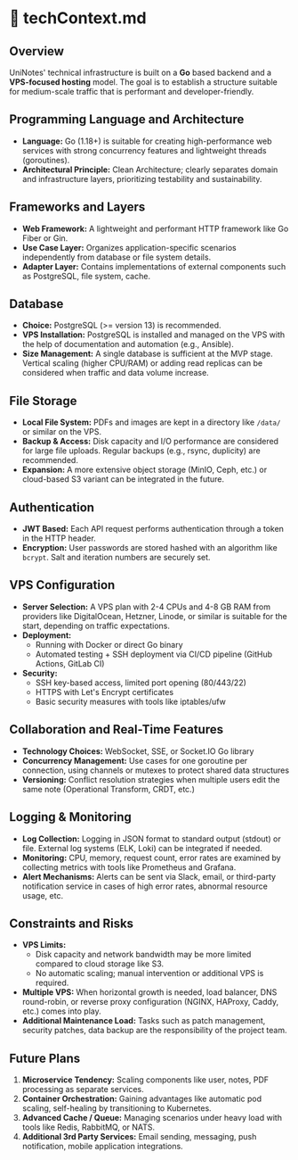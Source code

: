 # 📌 techContext.md

## Overview
UniNotes' technical infrastructure is built on a **Go** based backend and a **VPS-focused hosting** model. The goal is to establish a structure suitable for medium-scale traffic that is performant and developer-friendly.

## Programming Language and Architecture
- **Language:** Go (1.18+) is suitable for creating high-performance web services with strong concurrency features and lightweight threads (goroutines).  
- **Architectural Principle:** Clean Architecture; clearly separates domain and infrastructure layers, prioritizing testability and sustainability.  

## Frameworks and Layers
- **Web Framework:** A lightweight and performant HTTP framework like Go Fiber or Gin.  
- **Use Case Layer:** Organizes application-specific scenarios independently from database or file system details.  
- **Adapter Layer:** Contains implementations of external components such as PostgreSQL, file system, cache.  

## Database
- **Choice:** PostgreSQL (>= version 13) is recommended.  
- **VPS Installation:** PostgreSQL is installed and managed on the VPS with the help of documentation and automation (e.g., Ansible).  
- **Size Management:** A single database is sufficient at the MVP stage. Vertical scaling (higher CPU/RAM) or adding read replicas can be considered when traffic and data volume increase.

## File Storage
- **Local File System:** PDFs and images are kept in a directory like `/data/` or similar on the VPS.  
- **Backup & Access:** Disk capacity and I/O performance are considered for large file uploads. Regular backups (e.g., rsync, duplicity) are recommended.  
- **Expansion:** A more extensive object storage (MinIO, Ceph, etc.) or cloud-based S3 variant can be integrated in the future.

## Authentication
- **JWT Based:** Each API request performs authentication through a token in the HTTP header.  
- **Encryption:** User passwords are stored hashed with an algorithm like `bcrypt`. Salt and iteration numbers are securely set.

## VPS Configuration
- **Server Selection:** A VPS plan with 2-4 CPUs and 4-8 GB RAM from providers like DigitalOcean, Hetzner, Linode, or similar is suitable for the start, depending on traffic expectations.  
- **Deployment:**  
  - Running with Docker or direct Go binary  
  - Automated testing + SSH deployment via CI/CD pipeline (GitHub Actions, GitLab CI)  
- **Security:**  
  - SSH key-based access, limited port opening (80/443/22)  
  - HTTPS with Let's Encrypt certificates  
  - Basic security measures with tools like iptables/ufw  

## Collaboration and Real-Time Features
- **Technology Choices:** WebSocket, SSE, or Socket.IO Go library  
- **Concurrency Management:** Use cases for one goroutine per connection, using channels or mutexes to protect shared data structures  
- **Versioning:** Conflict resolution strategies when multiple users edit the same note (Operational Transform, CRDT, etc.)

## Logging & Monitoring
- **Log Collection:** Logging in JSON format to standard output (stdout) or file. External log systems (ELK, Loki) can be integrated if needed.  
- **Monitoring:** CPU, memory, request count, error rates are examined by collecting metrics with tools like Prometheus and Grafana.  
- **Alert Mechanisms:** Alerts can be sent via Slack, email, or third-party notification service in cases of high error rates, abnormal resource usage, etc.

## Constraints and Risks
- **VPS Limits:**  
  - Disk capacity and network bandwidth may be more limited compared to cloud storage like S3.  
  - No automatic scaling; manual intervention or additional VPS is required.  
- **Multiple VPS:** When horizontal growth is needed, load balancer, DNS round-robin, or reverse proxy configuration (NGINX, HAProxy, Caddy, etc.) comes into play.  
- **Additional Maintenance Load:** Tasks such as patch management, security patches, data backup are the responsibility of the project team.

## Future Plans
1. **Microservice Tendency:** Scaling components like user, notes, PDF processing as separate services.  
2. **Container Orchestration:** Gaining advantages like automatic pod scaling, self-healing by transitioning to Kubernetes.  
3. **Advanced Cache / Queue:** Managing scenarios under heavy load with tools like Redis, RabbitMQ, or NATS.  
4. **Additional 3rd Party Services:** Email sending, messaging, push notification, mobile application integrations.